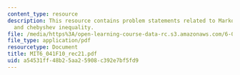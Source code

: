 ```yaml
---
content_type: resource
description: This resource contains problem statements related to Markov inequality
  and chebyshev inequality.
file: /media/https%3A/open-learning-course-data-rc.s3.amazonaws.com/6-041-probabilistic-systems-analysis-and-applied-probability-fall-2010/a54531ff48b25aa25908c392e7bf5fd9_MIT6_041F10_rec21.pdf
file_type: application/pdf
resourcetype: Document
title: MIT6_041F10_rec21.pdf
uid: a54531ff-48b2-5aa2-5908-c392e7bf5fd9
---
```

